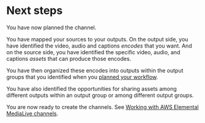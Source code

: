 # Next steps<a name="plan-channel-next"></a>

You have now planned the channel\. 

You have mapped your sources to your outputs\. On the output side, you have identified the video, audio and captions *encodes* that you want\. And on the source side, you have identified the specific video, audio, and captions *assets* that can produce those encodes\.

You have then organized these encodes into outputs within the output groups that you identified when you [planned your workflow](identify-downstream-system.md)\.

You have also identified the opportunities for sharing assets among different outputs within an output group or among different output groups\.

You are now ready to create the channels\. See [Working with AWS Elemental MediaLive channels](container-channel.md)\.